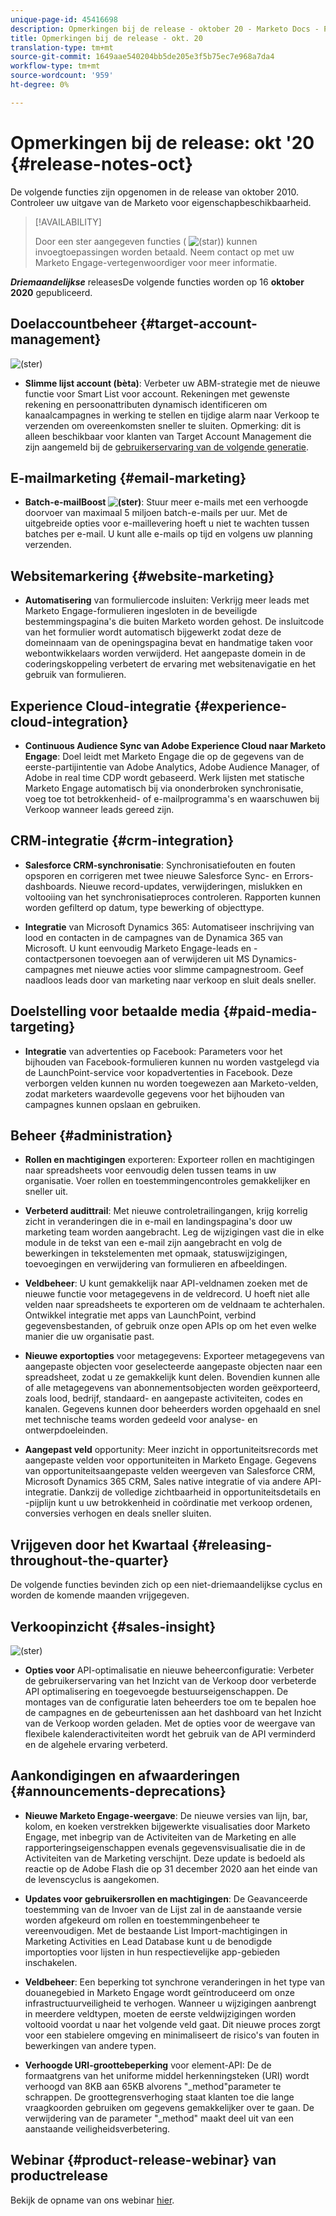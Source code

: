 ```yaml
---
unique-page-id: 45416698
description: Opmerkingen bij de release - oktober 20 - Marketo Docs - Productdocumentatie
title: Opmerkingen bij de release - okt. 20
translation-type: tm+mt
source-git-commit: 1649aae540204bb5de205e3f5b75ec7e968a7da4
workflow-type: tm+mt
source-wordcount: '959'
ht-degree: 0%

---
```



# Opmerkingen bij de release: okt &#39;20 {#release-notes-oct}

De volgende functies zijn opgenomen in de release van oktober 2010. Controleer uw uitgave van de Marketo voor eigenschapbeschikbaarheid.

>[!AVAILABILITY]
>
>Door een ster aangegeven functies ( ![(star)](assets/star-yellow.svg)) kunnen invoegtoepassingen worden betaald. Neem contact op met uw Marketo Engage-vertegenwoordiger voor meer informatie.

**_Driemaandelijkse_** releasesDe volgende functies worden op 16  **oktober 2020** gepubliceerd.

## Doelaccountbeheer {#target-account-management}

![(ster)](assets/star-yellow.svg)

* **Slimme lijst account (bèta)**: Verbeter uw ABM-strategie met de nieuwe functie voor Smart List voor account. Rekeningen met gewenste rekening en persoonattributen dynamisch identificeren om kanaalcampagnes in werking te stellen en tijdige alarm naar Verkoop te verzenden om overeenkomsten sneller te sluiten. Opmerking: dit is alleen beschikbaar voor klanten van Target Account Management die zijn aangemeld bij de [gebruikerservaring van de volgende generatie](https://nation.marketo.com/t5/Employee-Blogs/The-Next-Generation-Marketo-Engage-Experience/ba-p/304205).

## E-mailmarketing {#email-marketing}

* **Batch-e-mailBoost  ![(ster)](assets/star-yellow.svg)**: Stuur meer e-mails met een verhoogde doorvoer van maximaal 5 miljoen batch-e-mails per uur. Met de uitgebreide opties voor e-maillevering hoeft u niet te wachten tussen batches per e-mail. U kunt alle e-mails op tijd en volgens uw planning verzenden.

## Websitemarkering {#website-marketing}

* **Automatisering** van formuliercode insluiten: Verkrijg meer leads met Marketo Engage-formulieren ingesloten in de beveiligde bestemmingspagina&#39;s die buiten Marketo worden gehost. De insluitcode van het formulier wordt automatisch bijgewerkt zodat deze de domeinnaam van de openingspagina bevat en handmatige taken voor webontwikkelaars worden verwijderd. Het aangepaste domein in de coderingskoppeling verbetert de ervaring met websitenavigatie en het gebruik van formulieren.

## Experience Cloud-integratie {#experience-cloud-integration}

* **Continuous Audience Sync van Adobe Experience Cloud naar Marketo Engage**: Doel leidt met Marketo Engage die op de gegevens van de eerste-partijintentie van Adobe Analytics, Adobe Audience Manager, of Adobe in real time CDP wordt gebaseerd. Werk lijsten met statische Marketo Engage automatisch bij via ononderbroken synchronisatie, voeg toe tot betrokkenheid- of e-mailprogramma&#39;s en waarschuwen bij Verkoop wanneer leads gereed zijn.

## CRM-integratie {#crm-integration}

* **Salesforce CRM-synchronisatie**: Synchronisatiefouten en fouten opsporen en corrigeren met twee nieuwe Salesforce Sync- en Errors-dashboards. Nieuwe record-updates, verwijderingen, mislukken en voltooiing van het synchronisatieproces controleren. Rapporten kunnen worden gefilterd op datum, type bewerking of objecttype.

* **Integratie** van Microsoft Dynamics 365: Automatiseer inschrijving van lood en contacten in de campagnes van de Dynamica 365 van Microsoft. U kunt eenvoudig Marketo Engage-leads en -contactpersonen toevoegen aan of verwijderen uit MS Dynamics-campagnes met nieuwe acties voor slimme campagnestroom. Geef naadloos leads door van marketing naar verkoop en sluit deals sneller.

## Doelstelling voor betaalde media {#paid-media-targeting}

* **Integratie** van advertenties op Facebook: Parameters voor het bijhouden van Facebook-formulieren kunnen nu worden vastgelegd via de LaunchPoint-service voor kopadvertenties in Facebook. Deze verborgen velden kunnen nu worden toegewezen aan Marketo-velden, zodat marketers waardevolle gegevens voor het bijhouden van campagnes kunnen opslaan en gebruiken.

## Beheer {#administration}

* **Rollen en machtigingen** exporteren: Exporteer rollen en machtigingen naar spreadsheets voor eenvoudig delen tussen teams in uw organisatie. Voer rollen en toestemmingencontroles gemakkelijker en sneller uit.

* **Verbeterd audittrail**: Met nieuwe controletrailingangen, krijg korrelig zicht in veranderingen die in e-mail en landingspagina&#39;s door uw marketing team worden aangebracht. Leg de wijzigingen vast die in elke module in de tekst van een e-mail zijn aangebracht en volg de bewerkingen in tekstelementen met opmaak, statuswijzigingen, toevoegingen en verwijdering van formulieren en afbeeldingen.

* **Veldbeheer**: U kunt gemakkelijk naar API-veldnamen zoeken met de nieuwe functie voor metagegevens in de veldrecord. U hoeft niet alle velden naar spreadsheets te exporteren om de veldnaam te achterhalen. Ontwikkel integratie met apps van LaunchPoint, verbind gegevensbestanden, of gebruik onze open APIs op om het even welke manier die uw organisatie past.

* **Nieuwe exportopties** voor metagegevens: Exporteer metagegevens van aangepaste objecten voor geselecteerde aangepaste objecten naar een spreadsheet, zodat u ze gemakkelijk kunt delen. Bovendien kunnen alle of alle metagegevens van abonnementsobjecten worden geëxporteerd, zoals lood, bedrijf, standaard- en aangepaste activiteiten, codes en kanalen. Gegevens kunnen door beheerders worden opgehaald en snel met technische teams worden gedeeld voor analyse- en ontwerpdoeleinden.

* **Aangepast veld** opportunity: Meer inzicht in opportuniteitsrecords met aangepaste velden voor opportuniteiten in Marketo Engage. Gegevens van opportuniteitsaangepaste velden weergeven van Salesforce CRM, Microsoft Dynamics 365 CRM, Sales native integratie of via andere API-integratie. Dankzij de volledige zichtbaarheid in opportuniteitsdetails en -pijplijn kunt u uw betrokkenheid in coördinatie met verkoop ordenen, conversies verhogen en deals sneller sluiten.

## Vrijgeven door het Kwartaal {#releasing-throughout-the-quarter}

De volgende functies bevinden zich op een niet-driemaandelijkse cyclus en worden de komende maanden vrijgegeven.

## Verkoopinzicht {#sales-insight}

![(ster)](assets/star-yellow.svg)

* **Opties voor** API-optimalisatie en nieuwe beheerconfiguratie: Verbeter de gebruikerservaring van het Inzicht van de Verkoop door verbeterde API optimalisering en toegevoegde bestuurseigenschappen. De montages van de configuratie laten beheerders toe om te bepalen hoe de campagnes en de gebeurtenissen aan het dashboard van het Inzicht van de Verkoop worden geladen. Met de opties voor de weergave van flexibele kalenderactiviteiten wordt het gebruik van de API verminderd en de algehele ervaring verbeterd.

## Aankondigingen en afwaarderingen {#announcements-deprecations}

* **Nieuwe Marketo Engage-weergave**: De nieuwe versies van lijn, bar, kolom, en koeken verstrekken bijgewerkte visualisaties door Marketo Engage, met inbegrip van de Activiteiten van de Marketing en alle rapporteringseigenschappen evenals gegevensvisualisatie die in de Activiteiten van de Marketing verschijnt. Deze update is bedoeld als reactie op de Adobe Flash die op 31 december 2020 aan het einde van de levenscyclus is aangekomen.

* **Updates voor gebruikersrollen en machtigingen**: De Geavanceerde toestemming van de Invoer van de Lijst zal in de aanstaande versie worden afgekeurd om rollen en toestemmingenbeheer te vereenvoudigen. Met de bestaande List Import-machtigingen in Marketing Activities en Lead Database kunt u de benodigde importopties voor lijsten in hun respectievelijke app-gebieden inschakelen.

* **Veldbeheer**: Een beperking tot synchrone veranderingen in het type van douanegebied in Marketo Engage wordt geïntroduceerd om onze infrastructuurveiligheid te verhogen. Wanneer u wijzigingen aanbrengt in meerdere veldtypen, moeten de eerste veldwijzigingen worden voltooid voordat u naar het volgende veld gaat. Dit nieuwe proces zorgt voor een stabielere omgeving en minimaliseert de risico&#39;s van fouten in bewerkingen van andere typen.

* **Verhoogde URI-groottebeperking** voor element-API: De de formaatgrens van het uniforme middel herkenningsteken (URI) wordt verhoogd van 8KB aan 65KB alvorens &quot;_method&quot;parameter te schrappen. De groottegrensverhoging staat klanten toe die lange vraagkoorden gebruiken om gegevens gemakkelijker over te gaan. De verwijdering van de parameter &quot;_method&quot; maakt deel uit van een aanstaande veiligheidsverbetering.

## Webinar {#product-release-webinar} van productrelease

Bekijk de opname van ons webinar [hier](https://engage.marketo.com/Oct_20_Release_OnDemand.html).
